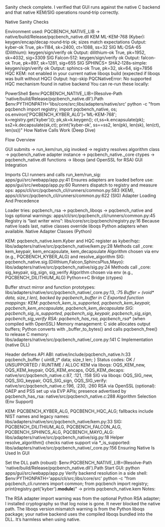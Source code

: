 Sanity check complete. I verified that GUI runs against the native C backend and that native KEM/SIG operations round‑trip correctly.

Native Sanity Checks

Environment used: PQCBENCH_NATIVE_LIB → native/build/Release/pqcbench_native.dll
KEM ML-KEM-768 (Kyber): keygen/encap/decap round‑trip ok; sizes match expectations
Output: kyber-ok True, pk=1184, sk=2400, ct=1088, ss=32
SIG ML-DSA-65 (Dilithium): keygen/sign/verify ok
Output: dilithium-ok True, pk=1952, sk=4032, sig=3309
SIG Falcon‑512: keygen/sign/verify ok
Output: falcon-ok True, pk=897, sk=1281, sig=655
SIG SPHINCS+ SHA2‑128s‑simple: keygen/sign/verify ok
Output: sphincs-ok True, pk=32, sk=64, sig=7856
HQC KEM: not enabled in your current native liboqs build (expected if liboqs was built without HQC)
Output: hqc-skip PQCNativeError: No supported HQC mechanism found in native backend
You can re-run these locally:

PowerShell
$env:PQCBENCH_NATIVE_LIB=(Resolve-Path 'native/build/Release/pqcbench_native.dll').Path
$env:PYTHONPATH='libs/core/src;libs/adapters/native/src'
python -c "from pqcbench import registry; import pqcbench_native, os; os.environ['PQCBENCH_KYBER_ALG']='ML-KEM-768'; k=registry.get('kyber')(); pk,sk=k.keygen(); ct,ss=k.encapsulate(pk); ss2=k.decapsulate(sk,ct); print('kyber-ok', ss==ss2, len(pk), len(sk), len(ct), len(ss))"
How Native Calls Work (Deep Dive)

Flow Overview

GUI submits → run_kem/run_sig invoked → registry resolves algorithm class → pqcbench_native adapter instance → pqcbench_native._core ctypes → pqcbench_native.dll functions → liboqs (and OpenSSL for RSA)
GUI Integration

Imports CLI runners and calls run_kem/run_sig: apps/gui/src/webapp/app.py:41
Ensures adapters are loaded before use: apps/gui/src/webapp/app.py:60
Runners dispatch to registry and measure ops: apps/cli/src/pqcbench_cli/runners/common.py:583 (KEM), apps/cli/src/pqcbench_cli/runners/common.py:622 (SIG)
Adapter Loading And Precedence

Loader tries: pqcbench_rsa → pqcbench_liboqs → pqcbench_native and logs optional warnings: apps/cli/src/pqcbench_cli/runners/common.py:45
Registry is “last writer wins”: libs/core/src/pqcbench/registry.py:16
Because native loads last, native classes override liboqs Python adapters when available.
Native Adapter Classes (Python)

KEM: pqcbench_native.kem.Kyber and HQC register as kyber/hqc: libs/adapters/native/src/pqcbench_native/kem.py:28
Methods call _core: kem_keypair, kem_encapsulate, kem_decapsulate
Algorithm chosen via env (e.g., PQCBENCH_KYBER_ALG) and resolve_algorithm
SIG: pqcbench_native.sig.{Dilithium,Falcon,SphincsPlus,Mayo}: libs/adapters/native/src/pqcbench_native/sig.py:24
Methods call _core: sig_keypair, sig_sign, sig_verify
Algorithm chosen via env (e.g., PQCBENCH_DILITHIUM_ALG)
Python↔C Bridge (ctypes)

Buffer struct mirror and function prototypes: libs/adapters/native/src/pqcbench_native/_core.py:13, :75
_Buffer = (void* data, size_t len), backed by pqcbench_buffer in C
Exported function mappings:
KEM: pqcbench_kem_is_supported, pqcbench_kem_keypair, pqcbench_kem_encapsulate, pqcbench_kem_decapsulate
SIG: pqcbench_sig_is_supported, pqcbench_sig_keypair, pqcbench_sig_sign, pqcbench_sig_verify
RSA: pqcbench_has_rsa, pqcbench_rsa_* (when compiled with OpenSSL)
Memory management:
C side allocates output buffers; Python converts with _buffer_to_bytes() and calls pqcbench_free() to release C memory: libs/adapters/native/src/pqcbench_native/_core.py:141
C Implementation (native DLL)

Header defines API ABI: native/include/pqcbench_native.h:33
pqcbench_buffer { uint8_t* data; size_t len; }
Status codes: OK / UNSUPPORTED / RUNTIME / ALLOC
KEM via liboqs:
OQS_KEM_new, OQS_KEM_keypair, OQS_KEM_encaps, OQS_KEM_decaps: native/src/pqcbench_native.c:87, :121, :158
SIG via liboqs:
OQS_SIG_new, OQS_SIG_keypair, OQS_SIG_sign, OQS_SIG_verify: native/src/pqcbench_native.c:196, :230, :260
RSA via OpenSSL (optional):
OAEP and PSS set up via EVP APIs; presence advertised by pqcbench_has_rsa: native/src/pqcbench_native.c:288
Algorithm Selection (Env Support)

KEM: PQCBENCH_KYBER_ALG, PQCBENCH_HQC_ALG; fallbacks include NIST names and legacy names: libs/adapters/native/src/pqcbench_native/kem.py:33
SIG: PQCBENCH_DILITHIUM_ALG, PQCBENCH_FALCON_ALG, PQCBENCH_SPHINCS_ALG, PQCBENCH_MAYO_ALG: libs/adapters/native/src/pqcbench_native/sig.py:18
Helper resolve_algorithm() checks native support via *_is_supported: libs/adapters/native/src/pqcbench_native/_core.py:156
Ensuring Native Is Used In GUI

Set the DLL path (robust): $env:PQCBENCH_NATIVE_LIB=(Resolve-Path 'native/build/Release/pqcbench_native.dll').Path
Start GUI: python apps/gui/src/webapp/app.py
Verify backend resolution in a side shell:
$env:PYTHONPATH='apps/cli/src;libs/core/src'
python -c "from pqcbench_cli.runners import common; from pqcbench import registry; print(registry.get('kyber').__module__)" → prints pqcbench_native.kem
Notes:

The RSA adapter import warning was from the optional Python RSA adapter; I installed cryptography so that log noise is gone. It never blocked the native path.
The liboqs version mismatch warning is from the Python liboqs package; your native backend uses the compiled liboqs bundled into the DLL. It’s harmless when using native.